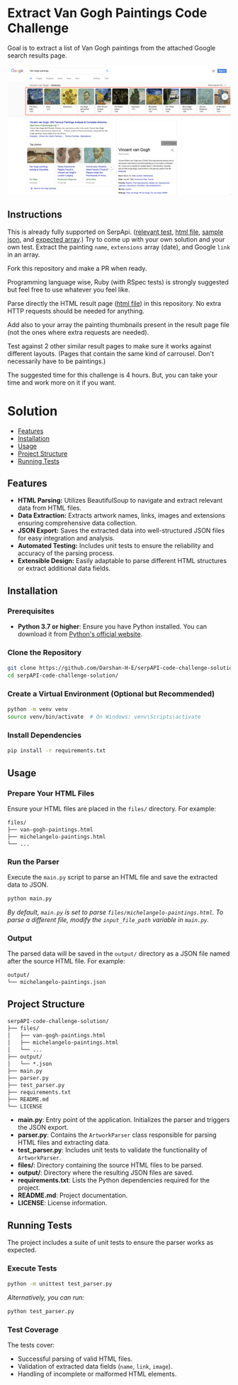 # Extract Van Gogh Paintings Code Challenge

Goal is to extract a list of Van Gogh paintings from the attached Google search results page.

![Van Gogh paintings](https://github.com/serpapi/code-challenge/blob/master/files/van-gogh-paintings.png?raw=true "Van Gogh paintings")

## Instructions

This is already fully supported on SerpApi. ([relevant test], [html file], [sample json], and [expected array].)
Try to come up with your own solution and your own test.
Extract the painting `name`, `extensions` array (date), and Google `link` in an array.

Fork this repository and make a PR when ready.

Programming language wise, Ruby (with RSpec tests) is strongly suggested but feel free to use whatever you feel like.

Parse directly the HTML result page ([html file]) in this repository. No extra HTTP requests should be needed for anything.

[relevant test]: https://github.com/serpapi/test-knowledge-graph-desktop/blob/master/spec/knowledge_graph_claude_monet_paintings_spec.rb
[sample json]: https://raw.githubusercontent.com/serpapi/code-challenge/master/files/van-gogh-paintings.json
[html file]: https://raw.githubusercontent.com/serpapi/code-challenge/master/files/van-gogh-paintings.html
[expected array]: https://raw.githubusercontent.com/serpapi/code-challenge/master/files/expected-array.json

Add also to your array the painting thumbnails present in the result page file (not the ones where extra requests are needed). 

Test against 2 other similar result pages to make sure it works against different layouts. (Pages that contain the same kind of carrousel. Don't necessarily have to be paintings.)

The suggested time for this challenge is 4 hours. But, you can take your time and work more on it if you want.

# Solution
- [Features](#features)
- [Installation](#installation)
- [Usage](#usage)
- [Project Structure](#project-structure)
- [Running Tests](#running-tests)

## Features

- **HTML Parsing:** Utilizes BeautifulSoup to navigate and extract relevant data from HTML files.
- **Data Extraction:** Extracts artwork names, links, images and extensions ensuring comprehensive data collection.
- **JSON Export:** Saves the extracted data into well-structured JSON files for easy integration and analysis.
- **Automated Testing:** Includes unit tests to ensure the reliability and accuracy of the parsing process.
- **Extensible Design:** Easily adaptable to parse different HTML structures or extract additional data fields.

## Installation

### Prerequisites

- **Python 3.7 or higher**: Ensure you have Python installed. You can download it from [Python's official website](https://www.python.org/downloads/).

### Clone the Repository

```bash
git clone https://github.com/Darshan-H-E/serpAPI-code-challenge-solution
cd serpAPI-code-challenge-solution/
```

### Create a Virtual Environment (Optional but Recommended)

```bash
python -m venv venv
source venv/bin/activate  # On Windows: venv\Scripts\activate
```

### Install Dependencies

```bash
pip install -r requirements.txt
```

## Usage

### Prepare Your HTML Files

Ensure your HTML files are placed in the `files/` directory. For example:

```
files/
├── van-gogh-paintings.html
├── michelangelo-paintings.html
└── ...
```

### Run the Parser

Execute the `main.py` script to parse an HTML file and save the extracted data to JSON.

```bash
python main.py
```

*By default, `main.py` is set to parse `files/michelangelo-paintings.html`. To parse a different file, modify the `input_file_path` variable in `main.py`.*

### Output

The parsed data will be saved in the `output/` directory as a JSON file named after the source HTML file. For example:

```
output/
└── michelangelo-paintings.json
```

## Project Structure

```
serpAPI-code-challenge-solution/
├── files/
│   ├── van-gogh-paintings.html
│   ├── michelangelo-paintings.html
│   └── ...
├── output/
│   └── *.json
├── main.py
├── parser.py
├── test_parser.py
├── requirements.txt
├── README.md
└── LICENSE
```

- **main.py**: Entry point of the application. Initializes the parser and triggers the JSON export.
- **parser.py**: Contains the `ArtworkParser` class responsible for parsing HTML files and extracting data.
- **test_parser.py**: Includes unit tests to validate the functionality of `ArtworkParser`.
- **files/**: Directory containing the source HTML files to be parsed.
- **output/**: Directory where the resulting JSON files are saved.
- **requirements.txt**: Lists the Python dependencies required for the project.
- **README.md**: Project documentation.
- **LICENSE**: License information.

## Running Tests

The project includes a suite of unit tests to ensure the parser works as expected.

### Execute Tests

```bash
python -m unittest test_parser.py
```

*Alternatively, you can run:*

```bash
python test_parser.py
```

### Test Coverage

The tests cover:

- Successful parsing of valid HTML files.
- Validation of extracted data fields (`name`, `link`, `image`).
- Handling of incomplete or malformed HTML elements.